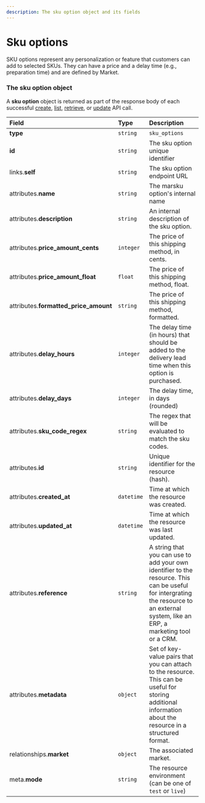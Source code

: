 ```yaml
---
description: The sku option object and its fields
---
```


# Sku options

SKU options represent any personalization or feature that customers can add to selected SKUs.
They can have a price and a delay time (e.g., preparation time) and are defined by Market.


### The sku option object

A **sku option** object is returned as part of the response body of each successful
[create](/api-reference/resources/sku_options/create_sku_option),
[list](/api-reference/resources/sku_options/list_sku_options),
[retrieve](/api-reference/resources/sku_options/retrieve_sku_option),
or [update](/api-reference/resources/sku_options/update_sku_option) API call.

| Field | Type | Description |
| :--- | :--- | :--- |
| **type** | `string` | `sku_options` |
| **id** | `string` | The sku option unique identifier |
| links.**self** | `string` | The sku option endpoint URL |
| attributes.**name** | `string` | The marsku option's internal name |
| attributes.**description** | `string` | An internal description of the sku option. |
| attributes.**price_amount_cents** | `integer` | The price of this shipping method, in cents. |
| attributes.**price_amount_float** | `float` | The price of this shipping method, float. |
| attributes.**formatted_price_amount** | `string` | The price of this shipping method, formatted. |
| attributes.**delay_hours** | `integer` | The delay time (in hours) that should be added to the delivery lead time when this option is purchased. |
| attributes.**delay_days** | `integer` | The delay time, in days (rounded) |
| attributes.**sku_code_regex** | `string` | The regex that will be evaluated to match the sku codes. |
| attributes.**id** | `string` | Unique identifier for the resource (hash). |
| attributes.**created_at** | `datetime` | Time at which the resource was created. |
| attributes.**updated_at** | `datetime` | Time at which the resource was last updated. |
| attributes.**reference** | `string` | A string that you can use to add your own identifier to the resource. This can be useful for intergrating the resource to an external system, like an ERP, a marketing tool or a CRM. |
| attributes.**metadata** | `object` | Set of key-value pairs that you can attach to the resource. This can be useful for storing additional information about the resource in a structured format. |
| relationships.**market** | `object` | The associated market. |
| meta.**mode** | `string` | The resource environment \(can be one of `test` or `live`\) |
